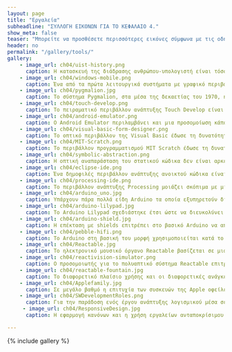 ```yaml
---
layout: page
title: "Εργαλεία"
subheadline: "ΣΥΛΛΟΓΗ ΕΙΚΟΝΩΝ ΓΙΑ ΤΟ ΚΕΦΑΛΑΙΟ 4."
show_meta: false
teaser: "Μπορείτε να προσθέσετε περισσότερες εικόνες σύμφωνα με τις οδηγίες στο τέλος της σελίδας"
header: no
permalink: "/gallery/tools/"
gallery:
    - image_url: ch04/uist-history.png
      caption: Η κατασκευή της διάδρασης ανθρώπου-υπολογιστή είναι τόσο παλιά όσο οι πρώτοι υπολογιστές. Όμως, ενώ στα πρώτα στάδια οι χρήστες ανήκαν κατα πλειοψηφία σε έναν στενό και κλειστό κύκλο ειδικών· οι σύγχρονοι χρήστες είναι στις περισσότερες περιπτώσεις μη-ειδικοί.
    - image_url: ch04/windows-mobile.png
      caption: Ένα από τα πρώτα λειτουργικά συστήματα με γραφικό περιβάλλον για κινητά τηλέφωνα, τα windows mobile μεταφέρουν τις έννοιες από το λειτουργικό σύστημα του επιτραπέζιου υπολογιστή σε εκείνο του κινητού. Οι έννοιες αυτές -αν και επιτυχημένες- είναι ακατάλληλες για το πλαίσιο χρήσης του κινητού υπολογισμού.
    - image_url: ch04/pygmalion.jpg
      caption: Το σύστημα Pygmalion, στα μέσα της δεκαετίας του 1970, ήταν εκείνο που έδωσε τον ορισμό για τα εικονίδια, αλλά κυρίως ήταν το πρώτο που επέτρεψε τη δημιουργία λογισμικού με βάση την τελική συμπεριφορά και το αποτέλεσμα που πρέπει να έχει ένα πρόγραμμα υπολογιστή (αντί της κυρίαρχης πρακτικής που ήταν να δίνουμε οδηγίες στο πρόγραμμα για το τι ακριβώς να κάνει).
    - image_url: ch04/touch-develop.png
      caption: Το πειραματικό περιβάλλον ανάπτυξης Touch Develop είναι σχεδιασμένο ώστε να δουλεύει σε έξυπνα κινητά, οπότε έχουμε ξανά τα πλεονεκτήματα που δίνει η ανάπτυξη και εκτέλεση πάνω στην ίδια πλατφόρμα.
    - image_url: ch04/android-emulator.png
      caption: Ο Android Emulator περιλαμβάνει και μια προσομοίωση κάποιων κουμπιών που συνήθως έχουν τα έξυπνα κινητά.
    - image_url: ch04/visual-basic-form-designer.png
      caption: Το οπτικό περιβάλλον της Visual Basic έδωσε τη δυνατότητα σε πολλούς χρήστες που δεν ήταν ειδικοί της πληροφορικής να φτιάξουν προγράμματα για ειδικούς σκοπούς χωρίς να πρέπει μάθουν όλες τις λεπτομέρειες της ανάπτυξης λογισμικού.
    - image_url: ch04/MIT-Scratch.png
      caption: Το περιβάλλον προγραμματισμού MIT Scratch έδωσε τη δυνατότητα σε πολλές ομάδες χρηστών, ακόμη και μικρών ηλικιών, να δημιουργήσουν εύκολα και χωρίς τυπική εκπαίδευση τα δικά τους παιχνίδια.
    - image_url: ch04/symbolic-abstraction.png
      caption: Η οπτική αναπαράσταση του στατικού κώδικα δεν είναι αρκετή, αλλά θα πρέπει να έχουμε και ζωντανή οπτική αναπαράσταση των δεδομένων και της συμπεριφοράς ενός προγράμματος διάδρασης με τον χρήστη. Ο απλός κώδικας υπολογιστή είναι μεν πολύ ευέλικτος είναι όμως και ασαφής, όπως ακριβώς και ο μαθηματικός συμβολισμός.
    - image_url: ch04/eclipse-ide.png
      caption: Ένα δημοφιλές περιβάλλον ανάπτυξης ανοικτού κώδικα είναι το Eclipse.
    - image_url: ch04/processing-ide.png
      caption: Το περιβάλλον ανάπτυξης Processing μοιάζει σκόπιμα με μια εφαρμογή εκτέλεσης αρχείων πολυμέσων.
    - image_url: ch04/arduino_uno.jpg
      caption: Υπάρχουν πάρα πολλά είδη Arduino τα οποία εξυπηρετούν διαφορετικές ανάγκες.
    - image_url: ch04/arduino-lilypad.jpg
      caption: Το Arduino Lilypad σχεδιάστηκε έτσι ώστε να διευκολύνει το ράψιμό του σε υφάσματα.
    - image_url: ch04/arduino-shield.jpg
      caption: Η επέκταση με shields επιτρέπει στο βασικό Arduino να αποκτήσει νέες δυνατότητες εισόδου (π.χ., joystick) και εξόδου.
    - image_url: ch04/pebble-hifi.png
      caption: Το Arduino στη βασική του μορφή χρησιμοποιείται κατά το στάδιο της ανάπτυξης πρωτοτύπων υψηλής πιστότητας για νέα συστήματα διάδρασης (π.χ., έξυπνο ρολόι pebble) αφού επιτρέπει τον γρήγορο έλεγχο, ενώ διευκολύνει και τη μετάβαση στην παραγωγή, καθώς το κύκλωμά του είναι ελεύθερα διαθέσιμο για χρήση και μετατροπή.
    - image_url: ch04/Reactable.jpg
      caption: Το ηλεκτρονικό μουσικό όργανο Reactable βασίζεται σε μια δημιουργική σύνθεση υλικού και λογισμικού που είναι εύκολα διαθέσιμη και -παρότι ξεκίνησε ως ερευνητικό έργο σε πανεπιστήμιο- δεν άργησε να βρει αποδοχή από τη μουσική αγορά.
    - image_url: ch04/reactivision-simulator.png
      caption: Ο προσομοιωτής για το πολυαπτικό σύστημα Reactable επιτρέπει στον κατασκευαστή να δοκιμάσει τη διάδραση στον επιτραπέζιο υπολογιστή ανάπτυξης, αλλά σίγουρα δεν μπορεί να δοκιμάσει εκείνες τις νέες χειρονομίες που δεν μπορούν να προσομοιωθούν από το ποντίκι, όπως τις χειρονομίες που απαιτούν πολλά δάκτυλα ή και τα δύο χέρια, π.χ., στην περίπτωση πολλών χρηστών.
    - image_url: ch04/reactable-fountain.jpg
      caption: Το διαφορετικό πλαίσιο χρήσης και οι διαφορετικές ανάγκες των χρηστών του Reactable οδήγησαν τους σχεδιαστές στον προγραμματισμό της διάδρασης για μια νέα κατηγορία εφαρμογών όπου εκτός από τη μουσική χρησιμοποιείται και αλλού, όπως στον έλεγχο της ροής του νερού και των φωτιστικών εφέ για ένα συντριβάνι στην Βαρκελώνη.
    - image_url: ch04/Applefamily.jpg
      caption: Σε μεγάλο βαθμό η επιτυχία των συσκευών της Apple οφείλεται στην προσαρμογή του λειτουργικού τους συστήματος και των εφαρμογών τους στο πλαίσιο χρήσης της κάθε συσκευής.
    - image_url: ch04/SWDevelopmentRoles.png
      caption: Για την παράδοση ενός έργου ανάπτυξης λογισμικού μέσα σε αποδεκτό κόστος και χρόνο, απαιτείται η εκπόνηση ενός λεπτομερούς πλάνου ανάπτυξης, καθώς και η σωστή ανάθεση ρόλων στα μέλη της ομάδας ανάπτυξης.
     - image_url: ch04/ResponsiveDesign.jpg
      caption: Η εφαρμογή κανόνων και η χρήση εργαλείων ανταποκρίσιμου σχεδιασμού (responsive design) είναι απαραίτητη όταν η εφαρμογή που αναπτύσουμε πρέπει να μπορεί να εμφανιστεί σωστά σε διαφορετικές συσκευές, για παράδειγμα  φορητός και επιτραπέζιος υπολογιστής, τάμπλετ κτλ.

---
```



{% include gallery %}
